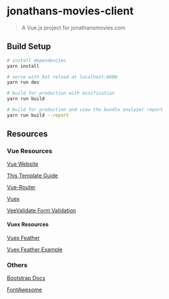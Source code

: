 # jonathans-movies-client

> A Vue.js project for jonathansmovies.com

## Build Setup

``` bash
# install dependencies
yarn install

# serve with hot reload at localhost:8080
yarn run dev

# build for production with minification
yarn run build

# build for production and view the bundle analyzer report
yarn run build --report
```

## Resources

### Vue Resources

[Vue Website](https://vuejs.org)

[This Template Guide](http://vuejs-templates.github.io/webpack/) 

[Vue-Router](https://router.vuejs.org/en/)

[Vuex](https://vuex.vuejs.org)

[VeeValidate Form Validation](http://vee-validate.logaretm.com/)

#### Vuex Resources
[Vuex Feather](https://github.com/feathersjs/feathers-vuex)

[Vuex Feather Example](https://github.com/feathersjs/feathers-chat-vuex)

### Others

[Bootstrap Docs](https://getbootstrap.com/docs/4.0/getting-started/introduction/)

[FontAwesome](http://fontawesome.io/)